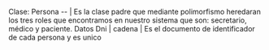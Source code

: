 Clase: Persona
-- |
Es la clase padre que mediante polimorfismo heredaran los tres roles que encontramos en nuestro sistema que son: secretario, médico y paciente.
Datos
Dni | cadena | Es el documento de identificador de cada persona y es unico

